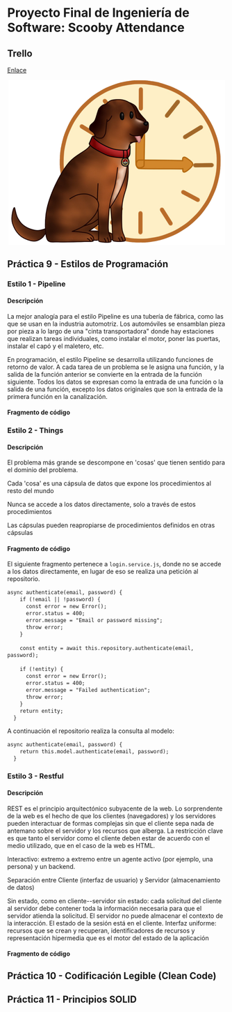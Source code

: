 # Proyecto Final de Ingeniería de Software: Scooby Attendance

## Trello

 [Enlace](https://trello.com/invite/b/q2yXLGNM/04a48536b6d5f02e8ac25edefeeedf0f/scooby-attendance)

<p align="center">
  <img src="https://github.com/VILLA7523/theoriginscooby/blob/main/WEB/src/public/images/logodog.png?raw=true" alt="Sublime's custom image"/>
</p>


## Práctica 9 - Estilos de Programación

### Estilo 1 - Pipeline
#### Descripción
La mejor analogía para el estilo Pipeline es una tubería de fábrica, como las que se usan en la industria automotriz. Los automóviles se ensamblan pieza por pieza a lo largo de una "cinta transportadora" donde hay estaciones que realizan tareas individuales, como instalar el motor, poner las puertas, instalar el capó y el maletero, etc.

En programación, el estilo Pipeline se desarrolla utilizando funciones de retorno de valor. A cada tarea de un problema se le asigna una función, y la salida de la función anterior se convierte en la entrada de la función siguiente. Todos los datos se expresan como la entrada de una función o la salida de una función, excepto los datos originales que son la entrada de la primera función en la canalización.

#### Fragmento de código

### Estilo 2 - Things
#### Descripción
El problema más grande se descompone en 'cosas' que tienen sentido para el dominio del problema.

Cada 'cosa' es una cápsula de datos que expone los procedimientos al resto del mundo

Nunca se accede a los datos directamente, solo a través de estos procedimientos

Las cápsulas pueden reapropiarse de procedimientos definidos en otras cápsulas
#### Fragmento de código
El siguiente fragmento pertenece a ```login.service.js```, donde no se accede a los datos directamente, en lugar de eso se realiza una petición al repositorio.
```
async authenticate(email, password) {
    if (!email || !password) {
      const error = new Error();
      error.status = 400;
      error.message = "Email or password missing";
      throw error;
    }

    const entity = await this.repository.authenticate(email, password);

    if (!entity) {
      const error = new Error();
      error.status = 400;
      error.message = "Failed authentication";
      throw error;
    }
    return entity;
  }
```
A continuación el repositorio  realiza la consulta al modelo:
```
async authenticate(email, password) {
    return this.model.authenticate(email, password);
  }
```
### Estilo 3 - Restful
#### Descripción
REST es el principio arquitectónico subyacente de la web. Lo sorprendente de la web es el hecho de que los clientes (navegadores) y los servidores pueden interactuar de formas complejas sin que el cliente sepa nada de antemano sobre el servidor y los recursos que alberga. La restricción clave es que tanto el servidor como el cliente deben estar de acuerdo con el medio utilizado, que en el caso de la web es HTML.

Interactivo: extremo a extremo entre un agente activo (por ejemplo, una persona) y un backend.

Separación entre Cliente (interfaz de usuario) y Servidor (almacenamiento de datos)

Sin estado, como en cliente--servidor sin estado: cada solicitud del cliente al servidor debe contener toda la información necesaria para que el servidor atienda la solicitud. El servidor no puede almacenar el contexto de la interacción. El estado de la sesión está en el cliente.
Interfaz uniforme: recursos que se crean y recuperan, identificadores de recursos y representación hipermedia que es el motor del estado de la aplicación
#### Fragmento de código


## Práctica 10 - Codificación Legible (Clean Code)
### 
###
### 
###
###

## Práctica 11 - Principios SOLID
###
### 
### 
